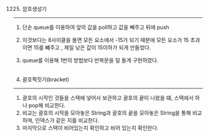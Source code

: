 1225. 암호생성기
---
1. 단순 queue를 이용하여 앞의 값을 poll하고 값을 빼주고 뒤에 push
2. 이것보다는 8사이클을 돌면 모든 요소에서 -15가 되기 때문에 모든 요소가 15 초과이면 15를 뺴주고 , 제일 낮은 값이 15이하가 되게 만들었다.
3. queue를 이용해 1번의 방법보다 반복문을 덜 돌게 구현하였다.<br><br>


1218. 괄호짝짓기(bracket)
---
1. 괄호의 시작인 것들을 스택에 넣어서 보관하고 괄호의 끝이 나왔을 떄, 스택에서 하나 pop해 비교한다.
2. 비교는 괄호의 시작을 모아놓은 String과 괄호의 끝을 모아놓은 String을 통해 비교하며, 인덱스가 같은 지를 비교한다. 
3. 마지막으로 스택이 비어있는지 확인하고 비어 있는지 확인한다.

